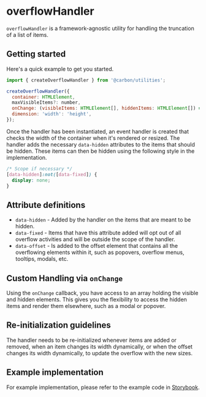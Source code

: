 # overflowHandler

`overflowHandler` is a framework-agnostic utility for handling the truncation of
a list of items.

## Getting started

Here's a quick example to get you started.

```js
import { createOverflowHandler } from '@carbon/utilities';

createOverflowHandler({
  container: HTMLElement,
  maxVisibleItems?: number,
  onChange: (visibleItems: HTMLElement[], hiddenItems: HTMLElement[]) => void,
  dimension: 'width': 'height',
});
```

Once the handler has been instantiated, an event handler is created that checks
the width of the container when it's rendered or resized. The handler adds the
necessary `data-hidden` attributes to the items that should be hidden. These
items can then be hidden using the following style in the implementation.

```css
/* Scope if necessary */
[data-hidden]:not([data-fixed]) {
  display: none;
}
```

## Attribute definitions

- `data-hidden` - Added by the handler on the items that are meant to be hidden.
- `data-fixed` - Items that have this attribute added will opt out of all
  overflow activities and will be outside the scope of the handler.
- `data-offset` - Is added to the offset element that contains all the
  overflowing elements within it, such as popovers, overflow menus, tooltips,
  modals, etc.

## Custom Handling via `onChange`

Using the `onChange` callback, you have access to an array holding the visible
and hidden elements. This gives you the flexibility to access the hidden items
and render them elsewhere, such as a modal or popover.

## Re-initialization guidelines

The handler needs to be re-initialized whenever items are added or removed, when
an item changes its width dynamically, or when the offset changes its width
dynamically, to update the overflow with the new sizes.

## Example implementation

For example implementation, please refer to the example code in
[Storybook](https://ibm-products-web-components.netlify.app/?path=/docs/experimental-utilities-overflowhandler--docs).

